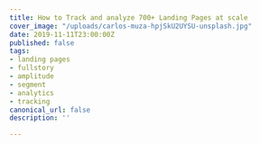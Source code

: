 ```yaml
---
title: How to Track and analyze 700+ Landing Pages at scale
cover_image: "/uploads/carlos-muza-hpjSkU2UYSU-unsplash.jpg"
date: 2019-11-11T23:00:00Z
published: false
tags:
- landing pages
- fullstory
- amplitude
- segment
- analytics
- tracking
canonical_url: false
description: ''

---
```

